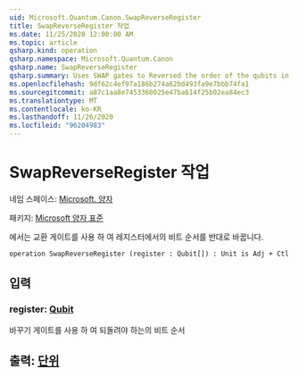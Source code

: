 ```yaml
---
uid: Microsoft.Quantum.Canon.SwapReverseRegister
title: SwapReverseRegister 작업
ms.date: 11/25/2020 12:00:00 AM
ms.topic: article
qsharp.kind: operation
qsharp.namespace: Microsoft.Quantum.Canon
qsharp.name: SwapReverseRegister
qsharp.summary: Uses SWAP gates to Reversed the order of the qubits in a register.
ms.openlocfilehash: 9df62c4ef97a186b274a62bd493fa9e7bbb74fa1
ms.sourcegitcommit: a87c1aa8e7453360025e47ba614f25b02ea84ec3
ms.translationtype: MT
ms.contentlocale: ko-KR
ms.lasthandoff: 11/26/2020
ms.locfileid: "96204983"
---
```

# <a name="swapreverseregister-operation"></a>SwapReverseRegister 작업

네임 스페이스: [Microsoft. 양자](xref:Microsoft.Quantum.Canon)

패키지: [Microsoft 양자 표준](https://nuget.org/packages/Microsoft.Quantum.Standard)


에서는 교환 게이트를 사용 하 여 레지스터에서의 비트 순서를 반대로 바꿉니다.

```qsharp
operation SwapReverseRegister (register : Qubit[]) : Unit is Adj + Ctl
```


## <a name="input"></a>입력

### <a name="register--qubit"></a>register: [Qubit](xref:microsoft.quantum.lang-ref.qubit)

바꾸기 게이트를 사용 하 여 되돌려야 하는의 비트 순서



## <a name="output--unit"></a>출력: [단위](xref:microsoft.quantum.lang-ref.unit)

